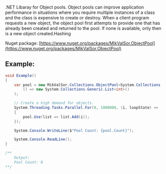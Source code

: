 .NET Libaray for Object pools. Object pools can improve application performance in situations where you require multiple instances of a class and the class is expensive to create or destroy. When a client program requests a new object, the object pool first attempts to provide one that has already been created and returned to the pool. If none is available, only then is a new object created.Hashing

Nuget package: [https://www.nuget.org/packages/MikValSor.ObjectPool](https://www.nuget.org/packages/MikValSor.ObjectPool)

## Example:
```cs
void Example()
{
	var pool = new MikValSor.Collections.ObjectPool<System.Collections.Generic.List<int>>(
		() => new System.Collections.Generic.List<int>()
	);

	// Create a high demand for objects.
	System.Threading.Tasks.Parallel.For(0, 1000000, (i, loopState) =>
	{
		pool.Use(list => list.Add(i));
	});

	System.Console.WriteLine($"Pool Count: {pool.Count}");

	System.Console.ReadLine();
}

/**
	Output:
	Pool Count: 8
**/
```